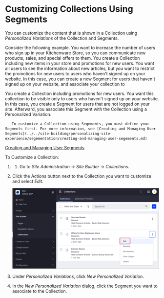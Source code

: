 # Customizing Collections Using Segments

You can customize the content that is shown in a Collection using *Personalized Variations* of the Collection and Segments.

Consider the following example. You want to increase the number of users who sign up in your Kitchenware Store, so you can communicate new products, sales, and special offers to them. You create a Collection including new items in your store and promotions for new users. You want all users to see the information about new articles, but you want to restrict the promotions for new users to users who haven't signed up on your website. In this case, you can create a new Segment for users that haven't signed up on your website, and associate your collection to 

You create a Collection including promotions for new users. You want this collection to be visible only to users who haven't signed up on your website. In this case, you create a Segment for users that are not logged on your site. Afterward, you associate this Segment with the Collection using a Personalized Variation.

```note::
   To customize a Collection using Segements, you must define your Segments first. For more information, see [Creating and Managing User Segments](../../site-building/personalizing-site-experience/segementation/creating-and-managing-user-segements.md)
```

[Creating and Managing User Segments](../../site-building/personalizing-site-experience/segmentation/creating-and-managing-user-segments.md)

To Customize a Collection:

1. 1. Go to *Site Administration* &rarr; *Site Builder* &rarr; *Collections*.
1. Click the Actions button next to the Collection you want to customize and select *Edit*.

    ![Edit the Collection you want to customize](./customizing-collections-using-segments/images/01.png)

1. Under *Personalized Variations*, click *New Personalized Variation*.
1. In the *New Personalized Variation* dialog, click the Segment you want to associate to the Collection.


